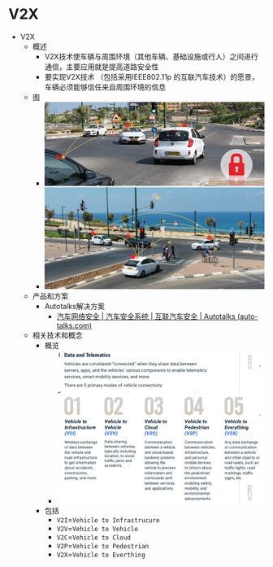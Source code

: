 # V2X

* V2X
  * 概述
    * V2X技术使车辆与周围环境（其他车辆、基础设施或行人）之间进行通信，主要应用就是提高道路安全性
    * 要实现V2X技术 （包括采用IEEE802.11p 的互联汽车技术）的愿景，车辆必须能够信任来自周围环境的信息
  * 图
    * ![car_tech_v2x_example_1](../../assets/img/car_tech_v2x_example_1.jpg)
    * ![car_tech_v2x_example_2](../../assets/img/car_tech_v2x_example_2.jpg)
  * 产品和方案
    * Autotalks解决方案
      * [汽车网络安全 | 汽车安全系统 | 互联汽车安全 | Autotalks (auto-talks.com)](https://www.auto-talks.com/zh-hans/%E7%9C%9F%E6%AD%A3%E5%AE%89%E5%85%A8/)
  * 相关技术和概念
    * 概览
      * ![car_v2x_tech_concept](../../assets/img/car_v2x_tech_concept.jpg)
    * 包括
      * `V2I`=`Vehicle to Infrastrucure`
      * `V2V`=`Vehicle to Vehicle`
      * `V2C`=`Vehicle to Cloud`
      * `V2P`=`Vehicle to Pedestrian`
      * `V2X`=`Vehicle to Everthing`
